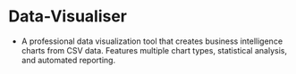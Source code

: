 # Data-Visualiser
- A professional data visualization tool that creates business intelligence charts from CSV data. Features multiple chart types, statistical analysis, and automated reporting. 
